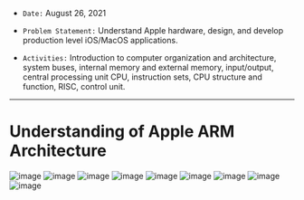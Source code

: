 - `Date:` August 26, 2021

- `Problem Statement:` Understand Apple hardware, design, and develop production level iOS/MacOS applications.

- `Activities:` Introduction to computer organization and architecture, system buses, internal memory and external memory, input/output, central processing unit CPU, instruction sets, CPU structure and function, RISC, control unit.

---

# Understanding of Apple ARM Architecture 

![image](https://user-images.githubusercontent.com/22685770/145930250-df1387c2-6356-464d-8bb2-31de9f366fa1.png)
![image](https://user-images.githubusercontent.com/22685770/145930260-cc896c8e-94b8-49a4-9971-eeacebb1377f.png)
![image](https://user-images.githubusercontent.com/22685770/145930266-137b061c-6746-4f2c-8532-9dd8d9a12d25.png)
![image](https://user-images.githubusercontent.com/22685770/145930274-4ebcfddc-243c-42b2-905b-1d7959b8864a.png)
![image](https://user-images.githubusercontent.com/22685770/145930283-4013fff2-522a-4d18-8928-334e87970f79.png)
![image](https://user-images.githubusercontent.com/22685770/145930319-4e465da4-507b-4512-a1e1-7162f16cd00a.png)
![image](https://user-images.githubusercontent.com/22685770/145930331-fd9bc58d-ff2e-4ade-ba0f-a3f99f9a524c.png)
![image](https://user-images.githubusercontent.com/22685770/145930341-06f77df3-5b0f-4ab1-830c-8013179e831a.png)
![image](https://user-images.githubusercontent.com/22685770/145930347-da77ba8d-93df-4e14-bbc9-96cd8cd7b9c4.png)
